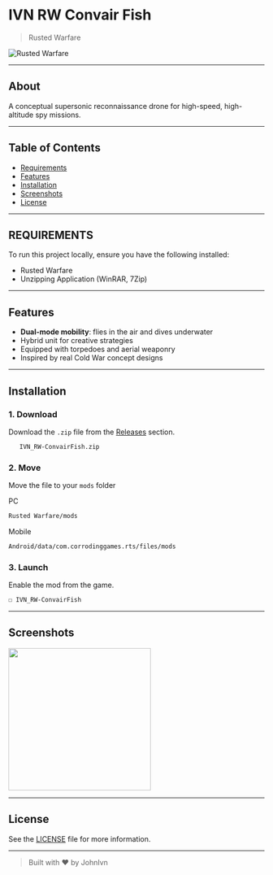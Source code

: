 # IVN RW Convair Fish

> Rusted Warfare

![Rusted Warfare](https://img.shields.io/badge/Rusted%20Warfare-RTS-blue?logo=gamepad&logoColor=white)

---

## About

A conceptual supersonic reconnaissance drone for high-speed, high-altitude spy missions.

---

## Table of Contents

- [Requirements](#requirements)
- [Features](#features)
- [Installation](#installation)
- [Screenshots](#screenshots)
- [License](#license)

---

## REQUIREMENTS

To run this project locally, ensure you have the following installed:

- Rusted Warfare
- Unzipping Application (WinRAR, 7Zip)

---

## Features

- **Dual-mode mobility**: flies in the air and dives underwater
- Hybrid unit for creative strategies
- Equipped with torpedoes and aerial weaponry
- Inspired by real Cold War concept designs
  
---

## Installation

### 1. Download

Download the `.zip` file from the [Releases](https://github.com/JohnIvn/IVN_RW-ConvairFish/releases) section.

```bash
   IVN_RW-ConvairFish.zip
```

### 2.  Move

Move the file to your `mods` folder

PC

```bash
Rusted Warfare/mods
```

Mobile

```bash
Android/data/com.corrodinggames.rts/files/mods
```

### 3. Launch

Enable the mod from the game.

```bash
☐ IVN_RW-ConvairFish
```

---

## Screenshots

<img src="https://github.com/user-attachments/assets/baee3d8c-6bfa-4153-a9fb-6a90501ef2fb" height="280"/>

---

## License

See the [LICENSE](LICENSE) file for more information.

---

> Built with ❤️ by JohnIvn
